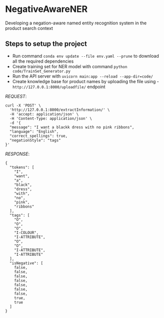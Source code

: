 # NegativeAwareNER
Developing a negation-aware named entity recognition system in the product search context


## Steps to setup the project

- Run command `conda env update --file env.yaml --prune` to download all the required dependencies
- Create training set for NER model with command `python code/TrainSet_Generator.py`
- Run the API server with `uvicorn main:app --reload --app-dir=code/`
- Create knowledge base for product names by uploading the file using - `http://127.0.0.1:8000/uploadfile/` endpoint

_REQUEST_: 

```
curl -X 'POST' \
  'http://127.0.0.1:8000/extractInformation/' \
  -H 'accept: application/json' \
  -H 'Content-Type: application/json' \
  -d '{
  "message": "I want a blackk dress with no pink ribbons",
  "language": "English",
  "correct_spellings": true,
  "negationStyle": "tags"
}'
```
_RESPONSE_:
```
{
  "tokens": [
    "I",
    "want",
    "a",
    "black",
    "dress",
    "with",
    "no",
    "pink",
    "ribbons"
  ],
  "tags": [
    "O",
    "O",
    "O",
    "I-COLOUR",
    "I-ATTRIBUTE",
    "O",
    "O",
    "I-ATTRIBUTE",
    "I-ATTRIBUTE"
  ],
  "isNegative": [
    false,
    false,
    false,
    false,
    false,
    false,
    false,
    true,
    true
  ]
}
```
